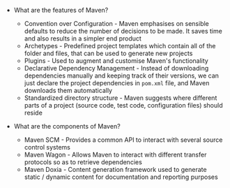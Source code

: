 - What are the features of Maven?
  - Convention over Configuration - Maven emphasises on sensible defaults to
  reduce the number of decisions to be made. It saves time and also results in a
  simpler end product
  - Archetypes - Predefined project templates which contain all of the folder
  and files, that can be used to generate new projects
  - Plugins - Used to augment and customise Maven's functionality
  - Declarative Dependency Management - Instead of downloading dependencies
  manually and keeping track of their versions, we can just declare the project
  dependencies in `pom.xml` file, and Maven downloads them automatically
  - Standardized directory structure - Maven suggests where different parts of a
  project (source code, test code, configuration files) should reside

- What are the components of Maven?
  - Maven SCM - Provides a common API to interact with several source control
  systems
  - Maven Wagon - Allows Maven to interact with different transfer protocols so
  as to retrieve dependencies
  - Maven Doxia - Content generation framework used to generate static / dynamic
  content for documentation and reporting purposes